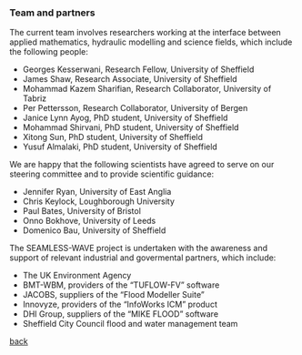 
### Team and partners
The current team involves researchers working at the interface between applied mathematics, hydraulic modelling and science fields, which include the following people: 
- Georges Kesserwani, Research Fellow, University of Sheffield 
- James Shaw, Research Associate, University of Sheffield
- Mohammad Kazem Sharifian, Research Collaborator, University of Tabriz 
- Per Pettersson, Research Collaborator, University of Bergen
- Janice Lynn Ayog, PhD student, University of Sheffield
- Mohammad Shirvani, PhD student, University of Sheffield
- Xitong Sun, PhD student, University of Sheffield
- Yusuf Almalaki, PhD student, University of Sheffield

We are happy that the following scientists have agreed to serve on our steering committee and to provide scientific guidance:
- Jennifer Ryan, University of East Anglia
- Chris Keylock, Loughborough University
- Paul Bates, University of Bristol
- Onno Bokhove, University of Leeds
- Domenico Bau, University of Sheffield 

The SEAMLESS-WAVE project is undertaken with the awareness and support of relevant industrial and govermental partners, which include: 
- The UK Environment Agency
- BMT-WBM, providers of the “TUFLOW-FV” software
- JACOBS, suppliers of the “Flood Modeller Suite”
- Innovyze, providers of the “InfoWorks ICM” product
- DHI Group, suppliers of the “MIKE FLOOD” software
- Sheffield City Council flood and water management team

[back](./)

